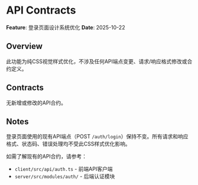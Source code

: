 # API Contracts

**Feature**: 登录页面设计系统优化
**Date**: 2025-10-22

## Overview

此功能为纯CSS视觉样式优化，不涉及任何API端点变更、请求/响应格式修改或合约定义。

## Contracts

无新增或修改的API合约。

## Notes

登录页面使用的现有API端点（POST `/auth/login`）保持不变。所有请求和响应格式、状态码、错误处理均不受此CSS样式优化影响。

如需了解现有的API合约，请参考：
- `client/src/api/auth.ts` - 前端API客户端
- `server/src/modules/auth/` - 后端认证模块
